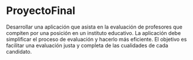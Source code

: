 # ProyectoFinal
Desarrollar una aplicación que asista en la evaluación de profesores que compiten por una posición en un instituto educativo. La aplicación debe simplificar el proceso de evaluación y hacerlo más eficiente. El objetivo es facilitar una evaluación justa y completa de las cualidades de cada candidato.
